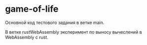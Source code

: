 # game-of-life

Основной код тестового задания в ветке main.

В ветке rustWebAssembly эксперимент по выносу вычеслений в WebAssembly с rust.
